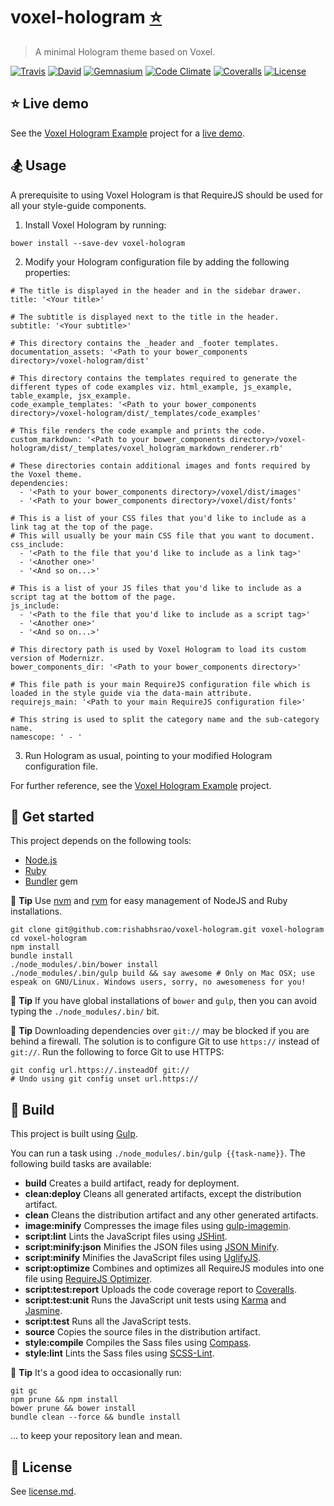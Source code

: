 # voxel-hologram [:star:](http://voxel-hologram-rsr.herokuapp.com/dist)

> A minimal Hologram theme based on Voxel.

[![Travis](https://img.shields.io/travis/rishabhsrao/voxel-hologram.svg?style=flat-square "Build status")](https://travis-ci.org/rishabhsrao/voxel-hologram)
[![David](https://img.shields.io/david/rishabhsrao/voxel-hologram.svg?style=flat-square "Dependency status (Node modules)")](https://david-dm.org/rishabhsrao/voxel-hologram)
[![Gemnasium](https://img.shields.io/gemnasium/rishabhsrao/voxel-hologram.svg?style=flat-square "Dependency status (Ruby gems)")](https://gemnasium.com/rishabhsrao/voxel-hologram)
[![Code Climate](https://img.shields.io/codeclimate/github/rishabhsrao/voxel-hologram.svg?style=flat-square "Code Climate status")](https://codeclimate.com/github/rishabhsrao/voxel-hologram)
[![Coveralls](https://img.shields.io/coveralls/rishabhsrao/voxel-hologram.svg?style=flat-square "Test coverage status")](https://coveralls.io/r/rishabhsrao/voxel-hologram)
[![License](https://img.shields.io/badge/license-MIT-blue.svg?style=flat-square)](license.md)


## :star: Live demo

See the [Voxel Hologram Example](https://github.com/rishabhsrao/voxel-hologram-example) project for a [live demo](http://voxel-hologram-example-rsr.herokuapp.com/dist/docs/index.html).


## :snowboarder: Usage

A prerequisite to using Voxel Hologram is that RequireJS should be used for all your style-guide components.

1. Install Voxel Hologram by running:

  ```
  bower install --save-dev voxel-hologram
  ```

2. Modify your Hologram configuration file by adding the following properties:

  ```
  # The title is displayed in the header and in the sidebar drawer.
  title: '<Your title>'

  # The subtitle is displayed next to the title in the header.
  subtitle: '<Your subtitle>'

  # This directory contains the _header and _footer templates.
  documentation_assets: '<Path to your bower_components directory>/voxel-hologram/dist'

  # This directory contains the templates required to generate the different types of code examples viz. html_example, js_example, table_example, jsx_example.
  code_example_templates: '<Path to your bower_components directory>/voxel-hologram/dist/_templates/code_examples'

  # This file renders the code example and prints the code.
  custom_markdown: '<Path to your bower_components directory>/voxel-hologram/dist/_templates/voxel_hologram_markdown_renderer.rb'

  # These directories contain additional images and fonts required by the Voxel theme.
  dependencies:
    - '<Path to your bower_components directory>/voxel/dist/images'
    - '<Path to your bower_components directory>/voxel/dist/fonts'

  # This is a list of your CSS files that you'd like to include as a link tag at the top of the page.
  # This will usually be your main CSS file that you want to document.
  css_include:
    - '<Path to the file that you'd like to include as a link tag>'
    - '<Another one>'
    - '<And so on...>'

  # This is a list of your JS files that you'd like to include as a script tag at the bottom of the page.
  js_include:
    - '<Path to the file that you'd like to include as a script tag>'
    - '<Another one>'
    - '<And so on...>'

  # This directory path is used by Voxel Hologram to load its custom version of Modernizr.
  bower_components_dir: '<Path to your bower_components directory>'

  # This file path is your main RequireJS configuration file which is loaded in the style guide via the data-main attribute.
  requirejs_main: '<Path to your main RequireJS configuration file>'

  # This string is used to split the category name and the sub-category name.
  namescope: ' - '
  ```

3. Run Hologram as usual, pointing to your modified Hologram configuration file.

For further reference, see the [Voxel Hologram Example](https://github.com/rishabhsrao/voxel-hologram-example) project.


## :rowboat: Get started

This project depends on the following tools:

* [Node.js](http://nodejs.org)
* [Ruby](https://www.ruby-lang.org)
* [Bundler](http://bundler.io) gem

:tophat: **Tip** Use [nvm](https://github.com/creationix/nvm) and [rvm](http://rvm.io) for easy management of NodeJS and Ruby installations.

```
git clone git@github.com:rishabhsrao/voxel-hologram.git voxel-hologram
cd voxel-hologram
npm install
bundle install
./node_modules/.bin/bower install
./node_modules/.bin/gulp build && say awesome # Only on Mac OSX; use espeak on GNU/Linux. Windows users, sorry, no awesomeness for you!
```

:tophat: **Tip** If you have global installations of `bower` and `gulp`, then you can avoid typing the `./node_modules/.bin/` bit.

:tophat: **Tip** Downloading dependencies over `git://` may be blocked if you are behind a firewall. The solution is to configure Git to use `https://` instead of `git://`. Run the following to force Git to use HTTPS:

```
git config url.https://.insteadOf git://
# Undo using git config unset url.https://
```


## :nut_and_bolt: Build

This project is built using [Gulp](http://gulpjs.com).

You can run a task using `./node_modules/.bin/gulp {{task-name}}`. The following build tasks are available:

* **build** Creates a build artifact, ready for deployment.
* **clean:deploy** Cleans all generated artifacts, except the distribution artifact.
* **clean** Cleans the distribution artifact and any other generated artifacts.
* **image:minify** Compresses the image files using [gulp-imagemin](https://www.npmjs.com/package/gulp-imagemin).
* **script:lint** Lints the JavaScript files using [JSHint](https://github.com/jshint/jshint).
* **script:minify:json** Minifies the JSON files using [JSON Minify](https://www.npmjs.org/package/gulp-jsonminify).
* **script:minify** Minifies the JavaScript files using [UglifyJS](http://github.com/mishoo/UglifyJS).
* **script:optimize** Combines and optimizes all RequireJS modules into one file using [RequireJS Optimizer](http://requirejs.org/docs/optimization.html).
* **script:test:report** Uploads the code coverage report to [Coveralls](https://coveralls.io).
* **script:test:unit** Runs the JavaScript unit tests using [Karma](http://karma-runner.github.io) and [Jasmine](http://jasmine.github.io).
* **script:test** Runs all the JavaScript tests.
* **source** Copies the source files in the distribution artifact.
* **style:compile** Compiles the Sass files using [Compass](http://compass-style.org).
* **style:lint** Lints the Sass files using [SCSS-Lint](https://github.com/causes/scss-lint).

:tophat: **Tip** It's a good idea to occasionally run:

```
git gc
npm prune && npm install
bower prune && bower install
bundle clean --force && bundle install
```

... to keep your repository lean and mean.


## :scroll: License

See [license.md](license.md).
